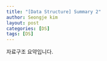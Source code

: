 ```yaml
---
title: "[Data Structure] Summary 2"
author: Seongje kim
layout: post
categories: [DS]
tags: [DS]
---
```

<style>
    blockquote {
        font-size:12pt;
		padding-bottom:0.1px;
        margin-bottom:40px;
    }

	img {
		margin-left:15px;
		margin-right:30px;
		max-width:100%;
		heght:auto;
	}
</style>

자료구조 요약입니다.
